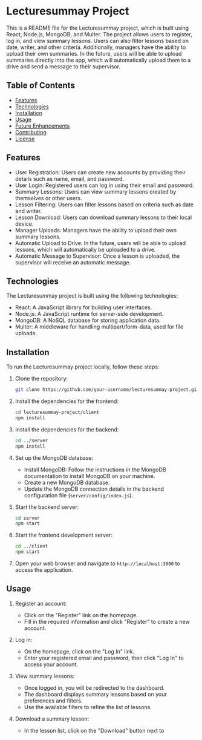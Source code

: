 # Lecturesummay Project

This is a README file for the Lecturesummay project, which is built using React, Node.js, MongoDB, and Multer. The project allows users to register, log in, and view summary lessons. Users can also filter lessons based on date, writer, and other criteria. Additionally, managers have the ability to upload their own summaries. In the future, users will be able to upload summaries directly into the app, which will automatically upload them to a drive and send a message to their supervisor.

## Table of Contents

- [Features](#features)
- [Technologies](#technologies)
- [Installation](#installation)
- [Usage](#usage)
- [Future Enhancements](#future-enhancements)
- [Contributing](#contributing)
- [License](#license)

## Features

- User Registration: Users can create new accounts by providing their details such as name, email, and password.
- User Login: Registered users can log in using their email and password.
- Summary Lessons: Users can view summary lessons created by themselves or other users.
- Lesson Filtering: Users can filter lessons based on criteria such as date and writer.
- Lesson Download: Users can download summary lessons to their local device.
- Manager Uploads: Managers have the ability to upload their own summary lessons.
- Automatic Upload to Drive: In the future, users will be able to upload lessons, which will automatically be uploaded to a drive.
- Automatic Message to Supervisor: Once a lesson is uploaded, the supervisor will receive an automatic message.

## Technologies

The Lecturesummay project is built using the following technologies:

- React: A JavaScript library for building user interfaces.
- Node.js: A JavaScript runtime for server-side development.
- MongoDB: A NoSQL database for storing application data.
- Multer: A middleware for handling multipart/form-data, used for file uploads.

## Installation

To run the Lecturesummay project locally, follow these steps:

1. Clone the repository:

   ```bash
   git clone https://github.com/your-username/lecturesummay-project.git
   ```

2. Install the dependencies for the frontend:

   ```bash
   cd lecturesummay-project/client
   npm install
   ```

3. Install the dependencies for the backend:

   ```bash
   cd ../server
   npm install
   ```

4. Set up the MongoDB database:
   
   - Install MongoDB: Follow the instructions in the MongoDB documentation to install MongoDB on your machine.
   - Create a new MongoDB database.
   - Update the MongoDB connection details in the backend configuration file (`server/config/index.js`).

5. Start the backend server:

   ```bash
   cd server
   npm start
   ```

6. Start the frontend development server:

   ```bash
   cd ../client
   npm start
   ```

7. Open your web browser and navigate to `http://localhost:3000` to access the application.

## Usage

1. Register an account:
   
   - Click on the "Register" link on the homepage.
   - Fill in the required information and click "Register" to create a new account.

2. Log in:
   
   - On the homepage, click on the "Log In" link.
   - Enter your registered email and password, then click "Log In" to access your account.

3. View summary lessons:

   - Once logged in, you will be redirected to the dashboard.
   - The dashboard displays summary lessons based on your preferences and filters.
   - Use the available filters to refine the list of lessons.

4. Download a summary lesson:
   
   - In the lesson list, click on the "Download" button next to
